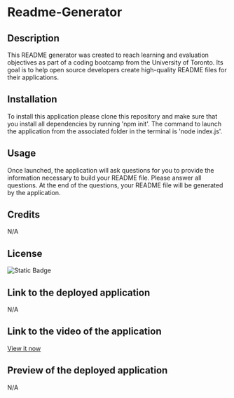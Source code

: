 # Readme-Generator

## Description

This README generator was created to reach learning and evaluation objectives as part of a coding bootcamp from the University of Toronto. Its goal is to help open source developers create high-quality README files for their applications.

## Installation

To install this application please clone this repository and make sure that you install all dependencies by running 'npm init'. The command to launch the application from the associated folder in the terminal is 'node index.js'.

## Usage

Once launched, the application will ask questions for you to provide the information necessary to build your README file. Please answer all questions. At the end of the questions, your README file will be generated by the application.

## Credits

N/A

## License

![Static Badge](https://img.shields.io/badge/MIT_Licence-blue)

## Link to the deployed application

N/A

## Link to the video of the application

[View it now](https://drive.google.com/file/d/1EKpKsES_tE5ptIfYUat2dPIW7SbXHZDh/view?usp=share_link)

## Preview of the deployed application

N/A
